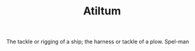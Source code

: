 ---
title: Atiltum
permalink: "/definitions/atiltum.html"
body: The tackle or rigging of a ship; the harness or tackle of a plow. Spel-man
published_at: '2018-07-07'
layout: post
---